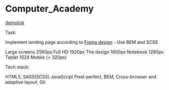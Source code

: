# Computer_Academy

[demolink](https://iryna713.github.io/Computer_Academy/)

Task:

Implement landing page according to [Figma design](https://www.figma.com/file/CR9UsmpHiqCSxQkVH9YsK2/Untitled?node-id=1%3A82) - Use BEM and SCSS

Large screens 2560px
Full HD 1920px
The design 1600px
Notebook 1280px
Tablet 1024
Mobile (> 320px)


Tech stack:

HTML5, SASS(SCSS) JavaScript Pixel-perfect, BEM, Cross-browser and adaptive layout, Git